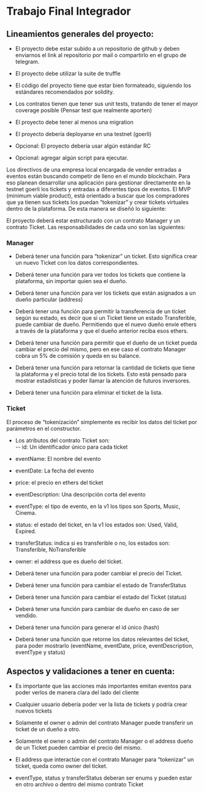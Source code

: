 # Trabajo Final Integrador

## Lineamientos generales del proyecto:

- El proyecto debe estar subido a un repositorio de github y deben enviarnos el link al repositorio por mail o compartirlo en el grupo de telegram.

- El proyecto debe utilizar la suite de truffle

- El código del proyecto tiene que estar bien formateado, siguiendo los estándares recomendados por solidity.

- Los contratos tienen que tener sus unit tests, tratando de tener el mayor coverage posible (Pensar test que realmente aporten)

- El proyecto debe tener al menos una migration

- El proyecto debería deployarse en una testnet (goerli)

- Opcional: El proyecto debería usar algún estándar RC

- Opcional: agregar algún script para ejecutar.


Los directivos de una empresa local encargada de vender entradas a eventos están buscando competir de lleno en el mundo blockchain. Para eso planean desarrollar una aplicación para 
gestionar directamente en la testnet goerli los tickets y entradas a diferentes tipos de eventos. El MVP (minimum viable product), está orientado a buscar que los compradores que ya 
tienen sus tickets los puedan “tokenizar” y crear tickets virtuales dentro de la plataforma. De esta manera se diseñó lo siguiente: 

El proyecto deberá estar estructurado con un contrato Manager y un contrato Ticket. Las responsabilidades de cada uno son las siguientes: 

### Manager

- Deberá tener una función para “tokenizar” un ticket. Esto significa crear un nuevo Ticket con los datos correspondientes. 

- Deberá tener una función para ver todos los tickets que contiene la plataforma, sin importar quien sea el dueño.

- Deberá tener una función para ver los tickets que están asignados a un dueño particular (address)

- Deberá tener una función para permitir la transferencia de un ticket según su estado, es decir que si un Ticket tiene un estado Transferible, puede cambiar de dueño. Permitiendo 
que el nuevo dueño envíe ethers a través de la plataforma y que el dueño anterior reciba esos ethers. 

- Deberá tener una función para permitir que el dueño de un ticket pueda cambiar el precio del mismo, pero en ese caso el contrato Manager cobra un 5% de comisión y queda en su 
balance.

- Deberá tener una función para retornar la cantidad de tickets que tiene la plataforma y el precio total de los tickets. Esto está pensado para mostrar estadísticas y poder llamar 
la atención de futuros inversores.

- Deberá tener una función para eliminar el ticket de la lista. 


### Ticket

El proceso de “tokenización” simplemente es recibir los datos del ticket por parámetros en el constructor.

- Los atributos del contrato Ticket son:     
-- id: Un identificador único para cada ticket
- eventName: El nombre del evento
- eventDate: La fecha del evento
- price: el precio en ethers del ticket
- eventDescription: Una descripción corta del evento
- eventType: el tipo de evento, en la v1 los tipos son Sports, Music, Cinema.
- status: el estado del ticket, en la v1 los estados son: Used, Valid, Expired.
- transferStatus: indica si es transferible o no, los estados son: Transferible, NoTransferible
- owner: el address que es dueño del ticket.

- Deberá tener una función para poder cambiar el precio del Ticket.

- Deberá tener una función para cambiar el estado de TransferStatus

- Deberá tener una función para cambiar el estado del Ticket (status)

- Deberá tener una función para cambiar de dueño en caso de ser vendido.

- Deberá tener una función para generar el id único (hash)

- Deberá tener una función que retorne los datos relevantes del ticket, para poder mostrarlo (eventName, eventDate, price, eventDescription, eventType y status)

## Aspectos y validaciones a tener en cuenta:

- Es importante que las acciones más importantes emitan eventos para poder verlos de manera clara del lado del cliente

- Cualquier usuario debería poder ver la lista de tickets y podría crear nuevos tickets

- Solamente el owner o admin del contrato Manager puede transferir un ticket de un dueño a otro.

- Solamente el owner o admin del contrato Manager o el address dueño de un Ticket pueden cambiar el precio del mismo. 

- El address que interactúe con el contrato Manager para “tokenizar” un ticket, queda como owner del ticket. 

- eventType, status y transferStatus deberan ser enums y pueden estar en otro archivo o dentro del mismo contrato Ticket


